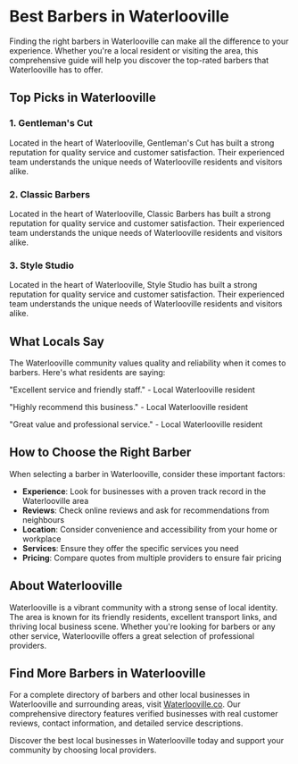 # Best Barbers in Waterlooville

Finding the right barbers in Waterlooville can make all the difference to your experience. Whether you're a local resident or visiting the area, this comprehensive guide will help you discover the top-rated barbers that Waterlooville has to offer.

## Top Picks in Waterlooville

### 1. Gentleman's Cut
Located in the heart of Waterlooville, Gentleman's Cut has built a strong reputation for quality service and customer satisfaction. Their experienced team understands the unique needs of Waterlooville residents and visitors alike.

### 2. Classic Barbers
Located in the heart of Waterlooville, Classic Barbers has built a strong reputation for quality service and customer satisfaction. Their experienced team understands the unique needs of Waterlooville residents and visitors alike.

### 3. Style Studio
Located in the heart of Waterlooville, Style Studio has built a strong reputation for quality service and customer satisfaction. Their experienced team understands the unique needs of Waterlooville residents and visitors alike.

## What Locals Say

The Waterlooville community values quality and reliability when it comes to barbers. Here's what residents are saying:

"Excellent service and friendly staff." - Local Waterlooville resident

"Highly recommend this business." - Local Waterlooville resident

"Great value and professional service." - Local Waterlooville resident

## How to Choose the Right Barber

When selecting a barber in Waterlooville, consider these important factors:

- **Experience**: Look for businesses with a proven track record in the Waterlooville area
- **Reviews**: Check online reviews and ask for recommendations from neighbours
- **Location**: Consider convenience and accessibility from your home or workplace
- **Services**: Ensure they offer the specific services you need
- **Pricing**: Compare quotes from multiple providers to ensure fair pricing

## About Waterlooville

Waterlooville is a vibrant community with a strong sense of local identity. The area is known for its friendly residents, excellent transport links, and thriving local business scene. Whether you're looking for barbers or any other service, Waterlooville offers a great selection of professional providers.

## Find More Barbers in Waterlooville

For a complete directory of barbers and other local businesses in Waterlooville and surrounding areas, visit [Waterlooville.co](https://waterlooville.co). Our comprehensive directory features verified businesses with real customer reviews, contact information, and detailed service descriptions.

Discover the best local businesses in Waterlooville today and support your community by choosing local providers.

